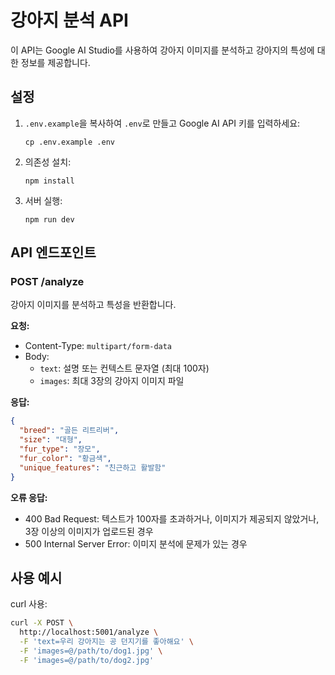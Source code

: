 # 강아지 분석 API

이 API는 Google AI Studio를 사용하여 강아지 이미지를 분석하고 강아지의 특성에 대한 정보를 제공합니다.

## 설정

1. `.env.example`을 복사하여 `.env`로 만들고 Google AI API 키를 입력하세요:
   ```
   cp .env.example .env
   ```

2. 의존성 설치:
   ```
   npm install
   ```

3. 서버 실행:
   ```
   npm run dev
   ```

## API 엔드포인트

### POST /analyze

강아지 이미지를 분석하고 특성을 반환합니다.

**요청:**
- Content-Type: `multipart/form-data`
- Body:
  - `text`: 설명 또는 컨텍스트 문자열 (최대 100자)
  - `images`: 최대 3장의 강아지 이미지 파일

**응답:**
```json
{
  "breed": "골든 리트리버",
  "size": "대형",
  "fur_type": "장모",
  "fur_color": "황금색",
  "unique_features": "친근하고 활발함"
}
```

**오류 응답:**
- 400 Bad Request: 텍스트가 100자를 초과하거나, 이미지가 제공되지 않았거나, 3장 이상의 이미지가 업로드된 경우
- 500 Internal Server Error: 이미지 분석에 문제가 있는 경우

## 사용 예시

curl 사용:
```bash
curl -X POST \
  http://localhost:5001/analyze \
  -F 'text=우리 강아지는 공 던지기를 좋아해요' \
  -F 'images=@/path/to/dog1.jpg' \
  -F 'images=@/path/to/dog2.jpg'
```
